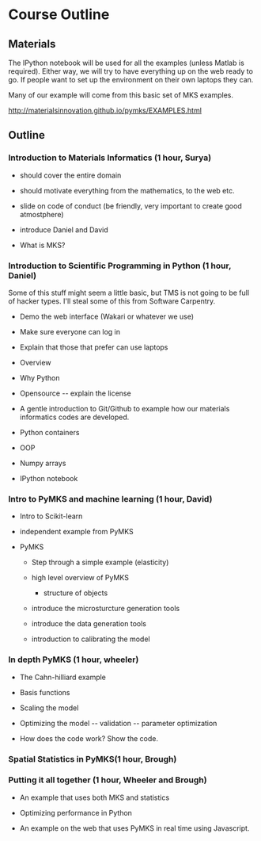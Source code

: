 # Course Outline

## Materials

The IPython notebook will be used for all the examples (unless Matlab
is required). Either way, we will try to have everything up on the web
ready to go. If people want to set up the environment on their own
laptops they can.

Many of our example will come from this basic set of MKS examples.

http://materialsinnovation.github.io/pymks/EXAMPLES.html

## Outline

### Introduction to Materials Informatics (1 hour, Surya)

 * should cover the entire domain

 * should motivate everything from the mathematics, to the web etc.

 * slide on code of conduct (be friendly, very important to create good atmostphere)

 * introduce Daniel and David

 * What is MKS?

### Introduction to Scientific Programming in Python (1 hour, Daniel)

Some of this stuff might seem a little basic, but TMS is not going to
be full of hacker types. I'll steal some of this from Software Carpentry.

 * Demo the web interface (Wakari or whatever we use)

  * Make sure everyone can log in

  * Explain that those that prefer can use laptops  

 * Overview

  * Why Python

  * Opensource -- explain the license

 * A gentle introduction to Git/Github to example how our materials
   informatics codes are developed.

 * Python containers

 * OOP

 * Numpy arrays

 * IPython notebook
 
### Intro to PyMKS and machine learning (1 hour, David)

 * Intro to Scikit-learn

  * independent example from PyMKS

 * PyMKS

   * Step through a simple example (elasticity)

   * high level overview of PyMKS

     * structure of objects

   * introduce the microsturcture generation tools   
   
   * introduce the data generation tools

   * introduction to calibrating the model

### In depth PyMKS (1 hour, wheeler)

 * The Cahn-hilliard example

 * Basis functions

 * Scaling the model

 * Optimizing the model -- validation -- parameter optimization

 * How does the code work? Show the code.

### Spatial Statistics in PyMKS(1 hour, Brough)

### Putting it all together (1 hour, Wheeler and Brough)

 * An example that uses both MKS and statistics

 * Optimizing performance in Python

 * An example on the web that uses PyMKS in real time using Javascript.


